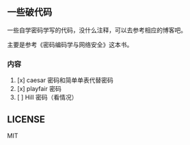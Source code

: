 ## 一些破代码

一些自学密码学写的代码，没什么注释，可以去参考相应的博客吧。

主要是参考《密码编码学与网络安全》这本书。

### 内容

1. [x] caesar 密码和简单单表代替密码
2. [x] playfair 密码
3. [ ] Hill 密码（看情况）

## LICENSE

MIT
